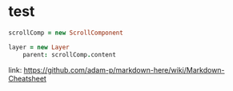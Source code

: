 # test
```coffeescript
scrollComp = new ScrollComponent

layer = new Layer
	parent: scrollComp.content
```
link: https://github.com/adam-p/markdown-here/wiki/Markdown-Cheatsheet
